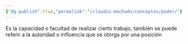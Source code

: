 ```yaml
---
{"dg-publish":true,"permalink":"/claudio-machado/conceptos/poder/"}
---
```


Es la capacidad o facultad de realizar cierto trabajo, también se puede referir a la autoridad o influencia que se otorga por una posición 